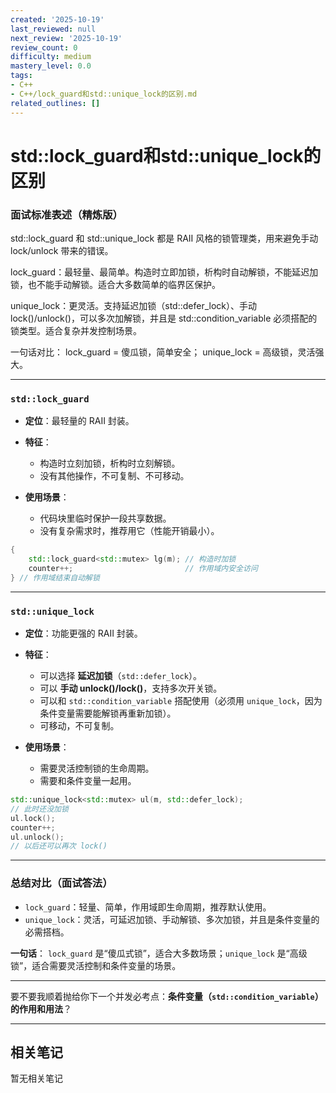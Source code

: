 ```yaml
---
created: '2025-10-19'
last_reviewed: null
next_review: '2025-10-19'
review_count: 0
difficulty: medium
mastery_level: 0.0
tags:
- C++
- C++/lock_guard和std::unique_lock的区别.md
related_outlines: []
---
```

# std::lock_guard和std::unique_lock的区别

### 面试标准表述（精炼版）

std::lock_guard 和 std::unique_lock 都是 RAII 风格的锁管理类，用来避免手动 lock/unlock 带来的错误。

lock_guard：最轻量、最简单。构造时立即加锁，析构时自动解锁，不能延迟加锁，也不能手动解锁。适合大多数简单的临界区保护。

unique_lock：更灵活。支持延迟加锁（std::defer_lock）、手动 lock()/unlock()，可以多次加解锁，并且是 std::condition_variable 必须搭配的锁类型。适合复杂并发控制场景。

一句话对比：
lock_guard = 傻瓜锁，简单安全；
unique_lock = 高级锁，灵活强大。


---

### `std::lock_guard`

* **定位**：最轻量的 RAII 封装。
* **特征**：

  * 构造时立刻加锁，析构时立刻解锁。
  * 没有其他操作，不可复制、不可移动。
* **使用场景**：

  * 代码块里临时保护一段共享数据。
  * 没有复杂需求时，推荐用它（性能开销最小）。

```cpp
{
    std::lock_guard<std::mutex> lg(m); // 构造时加锁
    counter++;                         // 作用域内安全访问
} // 作用域结束自动解锁
```

---

### `std::unique_lock`

* **定位**：功能更强的 RAII 封装。
* **特征**：

  * 可以选择 **延迟加锁**（`std::defer_lock`）。
  * 可以 **手动 unlock()/lock()**，支持多次开关锁。
  * 可以和 `std::condition_variable` 搭配使用（必须用 `unique_lock`，因为条件变量需要能解锁再重新加锁）。
  * 可移动，不可复制。
* **使用场景**：

  * 需要灵活控制锁的生命周期。
  * 需要和条件变量一起用。

```cpp
std::unique_lock<std::mutex> ul(m, std::defer_lock); 
// 此时还没加锁
ul.lock(); 
counter++;
ul.unlock(); 
// 以后还可以再次 lock()
```

---

### 总结对比（面试答法）

* `lock_guard`：轻量、简单，作用域即生命周期，推荐默认使用。
* `unique_lock`：灵活，可延迟加锁、手动解锁、多次加锁，并且是条件变量的必需搭档。

**一句话**：
`lock_guard` 是“傻瓜式锁”，适合大多数场景；`unique_lock` 是“高级锁”，适合需要灵活控制和条件变量的场景。

---

要不要我顺着抛给你下一个并发必考点：**条件变量（`std::condition_variable`）的作用和用法**？

---

## 相关笔记
<!-- 自动生成 -->

暂无相关笔记

